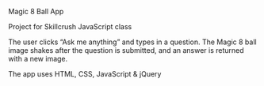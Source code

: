 
Magic 8 Ball App

Project for Skillcrush JavaScript class 

The user clicks “Ask me anything” and types in a question.  The Magic 8 ball image shakes after the question is submitted, and an answer is returned with a new image.

The app uses HTML, CSS, JavaScript & jQuery
